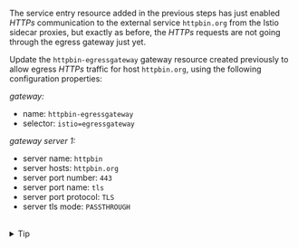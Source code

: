 The service entry resource added in the previous steps has just enabled *HTTPs* communication to the external
service `httpbin.org` from the Istio sidecar proxies, but exactly as before,
the *HTTPs* requests are not going through the egress gateway just yet.


Update the `httpbin-egressgateway` gateway resource created previously to allow egress
*HTTPs* traffic for host `httpbin.org`, using the following configuration properties:

*gateway:*
- name: `httpbin-egressgateway`
- selector: `istio=egressgateway`

*gateway server 1:*
- server name: `httpbin`
- server hosts: `httpbin.org`
- server port number: `443`
- server port name: `tls`
- server port protocol: `TLS`
- server tls mode: `PASSTHROUGH`


<br>
<details><summary>Tip</summary>

```plain
apiVersion: networking.istio.io/v1alpha3
kind: Gateway
metadata:
  name: istio-egressgateway
spec:
  selector:
    istio: egressgateway
  servers:
  - port:
      number: // TODO
      name: // TODO
      protocol: // TODO
    hosts:
    - // TODO
    tls:
      mode: // TODO
```{{copy}}
</details>

<br>
<details><summary>Solution</summary>

```plain
apiVersion: networking.istio.io/v1alpha3
kind: Gateway
metadata:
  name: httpbin-egressgateway
spec:
  selector:
    istio: egressgateway
  servers:
  - name: httpbin
    port:
      number: 443
      name: tls
      protocol: TLS
    hosts:
    - httpbin.org
    tls:
      mode: PASSTHROUGH
```{{copy}}
</details>
